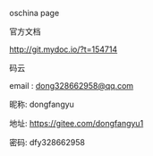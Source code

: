 oschina page

官方文档

http://git.mydoc.io/?t=154714



码云

email : dong328662958@qq.com

昵称:   dongfangyu

地址:   https://gitee.com/dongfangyu1

密码:   dfy328662958

